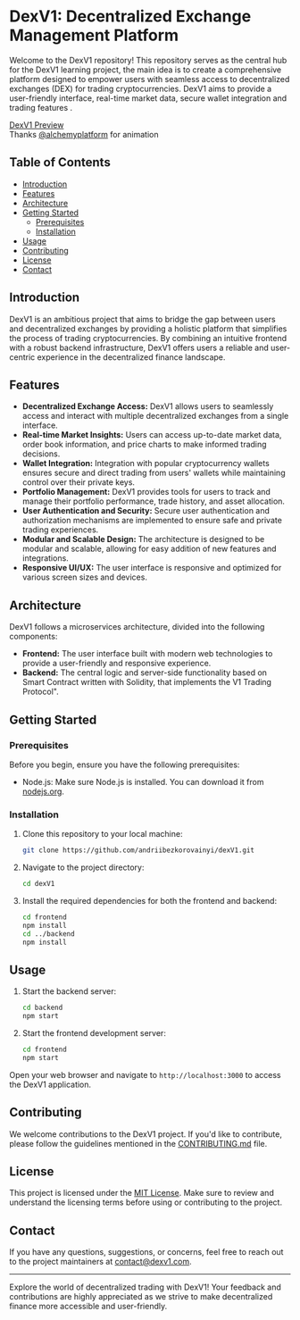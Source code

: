 # DexV1: Decentralized Exchange Management Platform

Welcome to the DexV1 repository! This repository serves as the central hub for the DexV1 learning project, the main idea is to create a comprehensive platform designed to empower users with seamless access to decentralized exchanges (DEX) for trading cryptocurrencies. DexV1 aims to provide a user-friendly interface, real-time market data, secure wallet integration and trading features .

[DexV1 Preview](https://dexv1.onrender.com)
<br>
Thanks <a href="https://github.com/alchemyplatform" target="blank">@alchemyplatform</a> for animation


## Table of Contents

- [Introduction](#introduction)
- [Features](#features)
- [Architecture](#architecture)
- [Getting Started](#getting-started)
    - [Prerequisites](#prerequisites)
    - [Installation](#installation)
- [Usage](#usage)
- [Contributing](#contributing)
- [License](#license)
- [Contact](#contact)

## Introduction

DexV1 is an ambitious project that aims to bridge the gap between users and decentralized exchanges by providing a holistic platform that simplifies the process of trading cryptocurrencies. By combining an intuitive frontend with a robust backend infrastructure, DexV1 offers users a reliable and user-centric experience in the decentralized finance landscape.

## Features

- **Decentralized Exchange Access:** DexV1 allows users to seamlessly access and interact with multiple decentralized exchanges from a single interface.
- **Real-time Market Insights:** Users can access up-to-date market data, order book information, and price charts to make informed trading decisions.
- **Wallet Integration:** Integration with popular cryptocurrency wallets ensures secure and direct trading from users' wallets while maintaining control over their private keys.
- **Portfolio Management:** DexV1 provides tools for users to track and manage their portfolio performance, trade history, and asset allocation.
- **User Authentication and Security:** Secure user authentication and authorization mechanisms are implemented to ensure safe and private trading experiences.
- **Modular and Scalable Design:** The architecture is designed to be modular and scalable, allowing for easy addition of new features and integrations.
- **Responsive UI/UX:** The user interface is responsive and optimized for various screen sizes and devices.

## Architecture

DexV1 follows a microservices architecture, divided into the following components:

- **Frontend:** The user interface built with modern web technologies to provide a user-friendly and responsive experience.
- **Backend:** The central logic and server-side functionality based on Smart Contract written with Solidity, that implements the V1 Trading Protocol".

## Getting Started

### Prerequisites

Before you begin, ensure you have the following prerequisites:

- Node.js: Make sure Node.js is installed. You can download it from [nodejs.org](https://nodejs.org/).

### Installation

1. Clone this repository to your local machine:

   ```bash
   git clone https://github.com/andriibezkorovainyi/dexV1.git
   ```

2. Navigate to the project directory:

   ```bash
   cd dexV1
   ```

3. Install the required dependencies for both the frontend and backend:

   ```bash
   cd frontend
   npm install
   cd ../backend
   npm install
   ```

## Usage

1. Start the backend server:

   ```bash
   cd backend
   npm start
   ```

2. Start the frontend development server:

   ```bash
   cd frontend
   npm start
   ```

Open your web browser and navigate to `http://localhost:3000` to access the DexV1 application.

## Contributing

We welcome contributions to the DexV1 project. If you'd like to contribute, please follow the guidelines mentioned in the [CONTRIBUTING.md](CONTRIBUTING.md) file.

## License

This project is licensed under the [MIT License](LICENSE). Make sure to review and understand the licensing terms before using or contributing to the project.

## Contact

If you have any questions, suggestions, or concerns, feel free to reach out to the project maintainers at [contact@dexv1.com](mailto:contact@dexv1.com).

---

Explore the world of decentralized trading with DexV1! Your feedback and contributions are highly appreciated as we strive to make decentralized finance more accessible and user-friendly.
